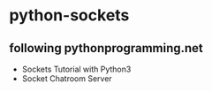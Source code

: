 # python-sockets
## following pythonprogramming.net 
- Sockets Tutorial with Python3 
- Socket Chatroom Server